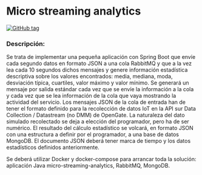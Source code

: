 # Micro streaming analytics

[![GitHub tag](https://img.shields.io/badge/tag-v1.2.0-green.svg)](https://github.com/byVilla/micro-streaming-analytics/tags/1.2.0)

### Descripción:
Se trata de implementar una pequeña aplicación con Spring Boot que envíe cada segundo datos en formato JSON a una cola RabbitMQ y que a la vez lea cada 10 segundos dichos mensajes y genere información estadística descriptiva sobre los valores encontrados: media, mediana, moda, desviación típica, cuartiles, valor máximo y valor mínimo.
Se generará un mensaje por salida estándar cada vez que se envíe la información a la cola y cada vez que se lea información de la cola que vaya mostrando la actividad del servicio.  Los mensajes JSON de la cola de entrada han de tener el formato definido para la recolección de datos IoT en la API sur Data Collection / Datastream (no DMM) de OpenGate.
La naturaleza del dato simulado recolectado se deja a elección del programador, pero ha de ser numérico.  El resultado del cálculo estadístico se volcará, en formato JSON con una estructura a definir por el programador, a una base de datos MongoDB. El documento JSON deberá tener marca de tiempo y los datos estadísticos definidos anteriormente.

Se deberá utilizar Docker y docker-compose para arrancar toda la solución: aplicación Java micro-streaming-analytics, RabbitMQ, MongoDB.


